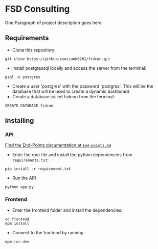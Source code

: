 

# FSD Consulting

One Paragraph of project description goes here


## Requirements
* Clone this repository: 
```
git clone https://github.com/zank0201/fsdcon.git
```
* Install postgressql locally and access the server from the terminal:
```
psql -U postgres
```

* Create a user 'postgres' with the password 'postgres'. This will be the database that will be used to create a dynamic dashboard:
* Create a database called fsdcon from the terminal:

```
CREATE DATABASE fsdcon
```

## Installing
### API

[Find the End-Points documentation at `End-points.md`](https://github.com/zank0201/fsdcon/blob/master/End-points.md)
* Enter the root file and install the python dependencies from ```requirements.txt```:
```
pip install -r requirement.txt
```
* Run the API
```
python app.py
```
### Frontend
* Enter the frontend folder and install the dependencies:

```
cd frontend
npm install
```

* Connect to the frontend by running:

```
npm run dev
```

